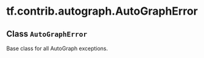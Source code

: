 <div itemscope itemtype="http://developers.google.com/ReferenceObject">
<meta itemprop="name" content="tf.contrib.autograph.AutoGraphError" />
<meta itemprop="path" content="Stable" />
</div>

# tf.contrib.autograph.AutoGraphError

## Class `AutoGraphError`

Base class for all AutoGraph exceptions.



<!-- Placeholder for "Used in" -->


